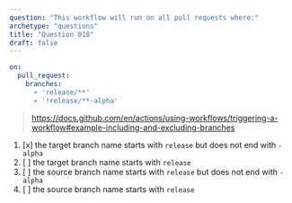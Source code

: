 ```yaml
---
question: "This workflow will run on all pull requests where:"
archetype: "questions"
title: "Question 018"
draft: false
---
```


```yaml
on:
  pull_request:
    branches:
      - 'release/**'
      - '!release/**-alpha'
```
> https://docs.github.com/en/actions/using-workflows/triggering-a-workflow#example-including-and-excluding-branches
1. [x] the target branch name starts with `release` but does not end with `-alpha`
1. [ ] the target branch name starts with `release`
1. [ ] the source branch name starts with `release` but does not end with `-alpha`
1. [ ] the source branch name starts with `release`
